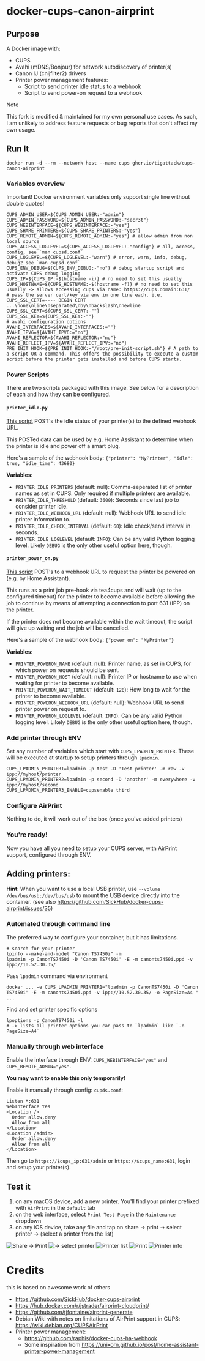 # docker-cups-canon-airprint

## Purpose

A Docker image with:
* CUPS
* Avahi (mDNS/Bonjour) for network autodiscovery of printer(s)
* Canon IJ (cnijfilter2) drivers
* Printer power management features:
  * Script to send printer idle status to a webhook
  * Script to send power-on request to a webhook

> [!NOTE]
> This fork is modified & maintained for my own personal use cases.
> As such, I am unlikely to address feature requests or bug reports that don't affect my own usage.

## Run It
```shell
docker run -d --rm --network host --name cups ghcr.io/tigattack/cups-canon-airprint
```

### Variables overview
Important! Docker environment variables only support single line without double quotes!
```shell script
CUPS_ADMIN_USER=${CUPS_ADMIN_USER:-"admin"}
CUPS_ADMIN_PASSWORD=${CUPS_ADMIN_PASSWORD:-"secr3t"}
CUPS_WEBINTERFACE=${CUPS_WEBINTERFACE:-"yes"}
CUPS_SHARE_PRINTERS=${CUPS_SHARE_PRINTERS:-"yes"}
CUPS_REMOTE_ADMIN=${CUPS_REMOTE_ADMIN:-"yes"} # allow admin from non local source
CUPS_ACCESS_LOGLEVEL=${CUPS_ACCESS_LOGLEVEL:-"config"} # all, access, config, see `man cupsd.conf`
CUPS_LOGLEVEL=${CUPS_LOGLEVEL:-"warn"} # error, warn, info, debug, debug2 see `man cupsd.conf`
CUPS_ENV_DEBUG=${CUPS_ENV_DEBUG:-"no"} # debug startup script and activate CUPS debug logging
CUPS_IP=${CUPS_IP:-$(hostname -i)} # no need to set this usually
CUPS_HOSTNAME=${CUPS_HOSTNAME:-$(hostname -f)} # no need to set this usually -> allows accessing cups via name: https://cups.domain:631/
# pass the server cert/key via env in one line each, i.e. CUPS_SSL_CERT=---- BEGIN CERT ...\none\nline\nseparated\nby\nbackslash\nnewline
CUPS_SSL_CERT=${CUPS_SSL_CERT:-""}
CUPS_SSL_KEY=${CUPS_SSL_KEY:-""}
# avahi configuration options
AVAHI_INTERFACES=${AVAHI_INTERFACES:=""}
AVAHI_IPV6=${AVAHI_IPV6:="no"}
AVAHI_REFLECTOR=${AVAHI_REFLECTOR:="no"}
AVAHI_REFLECT_IPV=${AVAHI_REFLECT_IPV:="no"}
PRE_INIT_HOOK=${PRE_INIT_HOOK:="/root/pre-init-script.sh"} # A path to a script OR a command. This offers the possibility to execute a custom script before the printer gets installed and before CUPS starts.
```

### Power Scripts

There are two scripts packaged with this image. See below for a description of each and how they can be configured.

#### `printer_idle.py`

[This script](power_scripts/printer_idle.py) POST's the idle status of your printer(s) to the defined webhook URL.

This POSTed data can be used by e.g. Home Assistant to determine when the printer is idle and power off a smart plug.

Here's a sample of the webhook body: `{"printer": "MyPrinter", "idle": true, "idle_time": 43680}`

**Variables:**

* `PRINTER_IDLE_PRINTERS` (default: null): Comma-seperated list of printer names as set in CUPS. Only required if multiple printers are available.
* `PRINTER_IDLE_THRESHOLD` (default: `3600`): Seconds since last job to consider printer idle.
* `PRINTER_IDLE_WEBHOOK_URL` (default: null): Webhook URL to send idle printer information to.
* `PRINTER_IDLE_CHECK_INTERVAL` (default: `60`): Idle check/send interval in seconds.
* `PRINTER_IDLE_LOGLEVEL` (default: `INFO`): Can be any valid Python logging level. Likely `DEBUG` is the only other useful option here, though.

#### `printer_power_on.py`

[This script](power_scripts/printer_power_on.py) POST's to a webhook URL to request the printer be powered on (e.g. by Home Assistant).

This runs as a print job pre-hook via tea4cups and will wait (up to the configured timeout) for the printer to become available before allowing the job to continue by means of attempting a connection to port 631 (IPP) on the printer.

If the printer does not become available within the wait timeout, the script will give up waiting and the job will be cancelled.

Here's a sample of the webhook body: `{"power_on": "MyPrinter"}`

**Variables:**

* `PRINTER_POWERON_NAME` (default: null): Printer name, as set in CUPS, for which power on requests should be sent.
* `PRINTER_POWERON_HOST` (default: null): Printer IP or hostname to use when waiting for printer to become available.
* `PRINTER_POWERON_WAIT_TIMEOUT` (default: `120`): How long to wait for the printer to become available.
* `PRINTER_POWERON_WEBHOOK_URL` (default: null): Webhook URL to send printer power on request to.
* `PRINTER_POWERON_LOGLEVEL` (default: `INFO`): Can be any valid Python logging level. Likely `DEBUG` is the only other useful option here, though.

### Add printer through ENV
Set any number of variables which start with `CUPS_LPADMIN_PRINTER`. These will be executed at startup to setup printers through `lpadmin`.
```shell script
CUPS_LPADMIN_PRINTER1=lpadmin -p test -D 'Test printer' -m raw -v ipp://myhost/printer
CUPS_LPADMIN_PRINTER2=lpadmin -p second -D 'another' -m everywhere -v ipp://myhost/second
CUPS_LPADMIN_PRINTER3_ENABLE=cupsenable third
```

### Configure AirPrint
Nothing to do, it will work out of the box (once you've added printers)

### You're ready!
Now you have all you need to setup your CUPS server, with AirPrint support, configured through ENV.

## Adding printers:
**Hint**: When you want to use a local USB printer, use `--volume /dev/bus/usb:/dev/bus/usb` to mount the USB device directly into the container. (see also https://github.com/SickHub/docker-cups-airprint/issues/35)

### Automated through command line
The preferred way to configure your container, but it has limitations.
```shell script
# search for your printer
lpinfo --make-and-model "Canon TS7450i" -m
lpadmin -p CanonTS7450i -D 'Canon TS7450i' -E -m canonts7450i.ppd -v ipp://10.52.30.35/
```

Pass `lpadmin` command via environment
```shell script
docker ... -e CUPS_LPADMIN_PRINTER1="lpadmin -p CanonTS7450i -D 'Canon TS7450i' -E -m canonts7450i.ppd -v ipp://10.52.30.35/ -o PageSize=A4 " ...
```

Find and set printer specific options
```shell script
lpoptions -p CanonTS7450i -l
# -> lists all printer options you can pass to `lpadmin` like `-o PageSize=A4`
```

### Manually through web interface
Enable the interface through ENV: `CUPS_WEBINTERFACE="yes"` and `CUPS_REMOTE_ADMIN="yes"`.

**You may want to enable this only temporarily!**

Enable it manually through config:
`cupds.conf`:
```shell script
Listen *:631
WebInterface Yes
<Location />
  Order allow,deny
  Allow from all
</Location>
<Location /admin>
  Order allow,deny
  Allow from all
</Location>
```
Then go to `https://$cups_ip:631/admin` or `https://$cups_name:631`, login and setup your printer(s).

## Test it
1. on any macOS device, add a new printer. You'll find your printer prefixed with `AirPrint` in the `default` tab
2. on the web interface, select `Print Test Page` in the `Maintenance` dropdown
3. on any iOS device, take any file and tap on share -> print -> select printer -> (select a printer from the list)

![Share -> Print](docs/1-share-print.png)
![-> select printer](docs/2-select-printer.png)
![Printer list](docs/3-printer-list.png)
![Print](docs/4-print.png)
![Printer info](docs/5-printer-info.png)


# Credits
this is based on awesome work of others
* https://github.com/SickHub/docker-cups-airprint
* https://hub.docker.com/r/jstrader/airprint-cloudprint/
* https://github.com/tjfontaine/airprint-generate
* Debian Wiki with notes on limitations of AirPrint support in CUPS: https://wiki.debian.org/CUPSAirPrint
* Printer power management:
  * https://github.com/raphis/docker-cups-ha-webhook
  * Some inspiration from https://unixorn.github.io/post/home-assistant-printer-power-management
